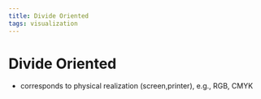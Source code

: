 ```yaml
---
title: Divide Oriented
tags: visualization
---
```


# Divide Oriented
- corresponds to physical realization (screen,printer), e.g., RGB, CMYK


































































